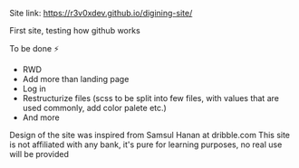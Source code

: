 Site link: https://r3v0xdev.github.io/digining-site/

First site, testing how github works

To be done ⚡
- RWD
- Add more than landing page
- Log in
- Restructurize files (scss to be split into few files, with values that are used commonly, add color palete etc.)
- And more

Design of the site was inspired from Samsul Hanan at dribble.com
This site is not affiliated with any bank, it's pure for learning purposes, no real use will be provided
